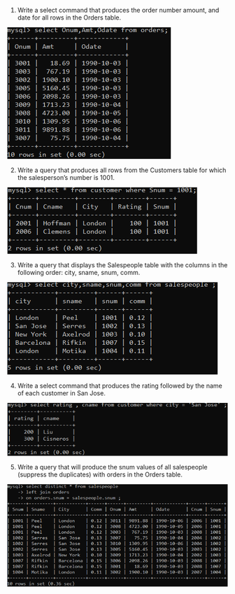 1) Write a select command that produces the order number amount,  and date for all rows in the Orders table.

![Assignment4](image-4.png)

2) Write a query that produces all rows from the Customers table for which the salesperson’s number is 1001.

![Assignment4](image-5.png)

3) Write a query that displays the Salespeople table with the columns in the following order: city, sname, snum, comm.

![Assignment4](image-6.png)

4) Write a select command that produces the rating followed by the name of each customer in San Jose.

![Assignment4](image-7.png)

5) Write a query that will produce the snum values of all salespeople (suppress the duplicates) with orders in the Orders table.

![Assignment5](image-8.png)